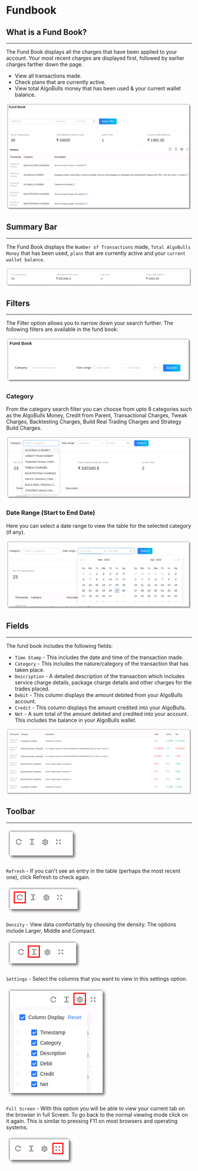 # Fundbook

## What is a Fund Book?

---
The Fund Book displays all the charges that have been applied to your account. Your most recent charges are displayed first, followed by earlier charges farther down the page. 

* View all transactions made. 
* Check plans that are currently active. 
* View total AlgoBulls money that has been used & your current wallet balance. 



![Fundbook](imgs/fb.png)

## Summary Bar

---

The Fund Book displays the `Number of Transactions` made, `Total AlgoBulls Money` that has been used, `plans` that are currently active and your `current wallet balance`. 

![Fundbook](imgs/fb1.png)

## Filters

---
The Filter option allows you to narrow down your search further. The following filters are available in the fund book:

![Filters](imgs/fb2.png)

### Category

From the category search filter you can choose from upto 8 categories such as the AlgoBulls Money, Credit from Parent, Transactional Charges, Tweak Charges, Backtesting Charges, Build Real Trading Charges and Strategy Build Charges. 

![Filters](imgs/fb3.png)

### Date Range (Start to End Date)

Here you can select a date range to view the table for the selected category (if any).

![Filters](imgs/fb4.png)

## Fields

---
The fund book includes the following fields: 

* `Time Stamp` - This includes the date and time of the transaction made.
* `Category` -  This includes the nature/category of the transaction that has taken place.
* `Description` - A detailed description of the transaction which includes service charge details, package charge details and other charges for the trades placed.
* `Debit` - This column displays the amount debited from your AlgoBulls account.
* `Credit` - This column displays the amount credited into your AlgoBulls.
* `Net` - A sum total of the amount debited and credited into your account. This includes the balance in your AlgoBulls wallet.

[ ![Fundbook](imgs/fb5.png "Click to Enlarge or Ctrl+Click to open in a new Tab") ](imgs/fb5.png)

## Toolbar

---
![Filters](imgs/toolbar1.png)

`Refresh` - If you can't see an entry in the table (perhaps the most recent one), click Refresh to check again.

![Filters](imgs/toolbar3.png)

`Density` - View data comfortably by choosing the density. The options include Larger, Middle and Compact. 

![Filters](imgs/toolbar4.png)

`Settings` - Select the columns that you want to view in this settings option.

![Filters](imgs/toolbar5_fundbook.png)

`Full Screen` - With this option you will be able to view your current tab on the browser in full Screen. To go back to the normal viewing mode click on it again. This is similar to pressing F11 on most browsers and operating systems.

![Filters](imgs/toolbar6.png)